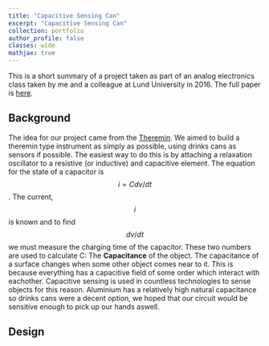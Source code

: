 ```yaml
---
title: "Capacitive Sensing Can"
excerpt: "Capacitive Sensing Can"
collection: portfolio
author_profile: false
classes: wide
mathjax: true
---
```


This is a short summary of a project taken as part of an analog electronics class taken by me and a colleague at Lund University in 2016. The full paper is [here](/assets/papers/capacitive-sensing-unit.pdf).  

## Background
The idea for our project came from the [Theremin](http://www.channelroadamps.com/articles/theremin/). We aimed to build a theremin type instrument as simply as possible, using drinks cans as sensors if possible. The easiest way to do this is by attaching a relaxation oscillator to a resistive (or inductive) and capacitive element. The equation for the state of a capacitor is $$i = Cdv/dt$$. The current, $$i$$ is known and to find $$dv/dt$$ we must measure the charging time of the capacitor. These two numbers are used to calculate C: The **Capacitance** of the object. The capacitance of a surface changes when some other object comes near to it. This is because everything has a capacitive field of some order which interact with eachother. Capacitive sensing is used in countless technologies to sense objects for this reason. Aluminium has a relatively high natural capacitance so drinks cans were a decent option, we hoped that our circuit would be sensitive enough to pick up our hands aswell.

## Design